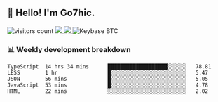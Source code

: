 ## 👋 Hello! I'm Go7hic.

 ![visitors count](https://visitors-by-url-pls-dont-use-this-in-your-repo.vercel.app/Go7hic-github-readme)
 <a href="https://twitter.com/Go7hic">
    <img src="https://img.shields.io/badge/-@Go7hic-1ca0f1?style=flat-square&labelColor=1ca0f1&logo=twitter&logoColor=white&link=https://twitter.com/Go7hic">
   <a/>
   <a href="mailto:gtfx0209@gmail.com">
    <img src="https://img.shields.io/badge/-gtfx0209@gmail.com-c14438?style=flat-square&logo=Gmail&logoColor=white&link=mailto:gtfx0209@gmail.com">
   <a/>
    ![Keybase BTC](https://img.shields.io/keybase/btc/Go7hic)
 <!--
🔭 I’m currently working
🌱 I’m currently learning
💬 Ask me about 
📫 How to reach me: 
⚡ Fun fact: 
-->
 <!--
![My Github Stats](https://github-readme-stats.vercel.app/api?username=Go7hic&show_icons=true&count_private=true)

-->

### 📊 Weekly development breakdown
<!--START_SECTION:waka-->
```text
TypeScript  14 hrs 34 mins      ███████████████████░░░░░░   78.81 
LESS        1 hr                █░░░░░░░░░░░░░░░░░░░░░░░░   5.47 
JSON        56 mins             █░░░░░░░░░░░░░░░░░░░░░░░░   5.05 
JavaScript  53 mins             █░░░░░░░░░░░░░░░░░░░░░░░░   4.78 
HTML        22 mins             ░░░░░░░░░░░░░░░░░░░░░░░░░   2.02
```
<!--END_SECTION:waka-->

